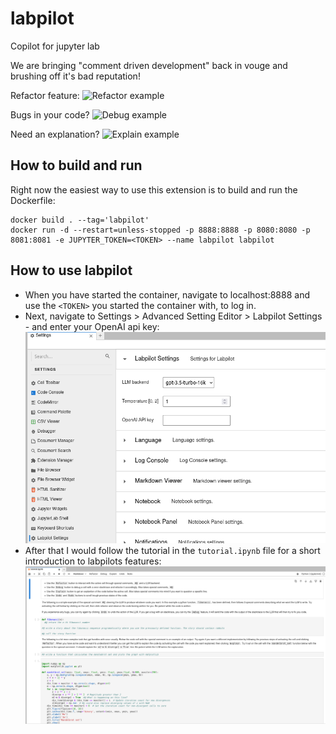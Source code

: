 # labpilot
Copilot for jupyter lab

We are bringing "comment driven development" back in vouge and brushing off it's bad reputation!

Refactor feature:
![Refactor example](docs/refactor.gif)

Bugs in your code?
![Debug example](docs/debug.gif)

Need an explanation?
![Explain example](docs/explain.gif)

## How to build and run
Right now the easiest way to use this extension is to build and run the Dockerfile:

    docker build . --tag='labpilot'
    docker run -d --restart=unless-stopped -p 8888:8888 -p 8080:8080 -p 8081:8081 -e JUPYTER_TOKEN=<TOKEN> --name labpilot labpilot


## How to use labpilot
- When you have started the container, navigate to localhost:8888 and use the `<TOKEN>` you started the container with, to log in.
- Next, navigate to Settings > Advanced Setting Editor > Labpilot Settings - and enter your OpenAI api key: ![Settings](docs/settings.png)
- After that I would follow the tutorial in the `tutorial.ipynb` file for a short introduction to labpilots features: ![Tutorial](docs/tutorial.png)